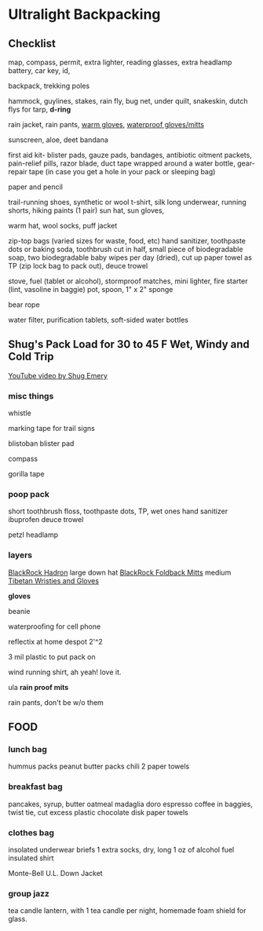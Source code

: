 # Ultralight Backpacking 

## Checklist

map, compass, permit, extra lighter, reading glasses, extra headlamp battery, car key, id, 

backpack, trekking poles

hammock, guylines, stakes, rain fly, bug net, under quilt, snakeskin, dutch flys for tarp, **d-ring** 

rain jacket, rain pants, [warm gloves](https://www.rei.com/product/136766/rei-co-op-polartec-power-stretch-gloves), [waterproof gloves/mitts](https://www.rei.com/product/136770/rei-co-op-minimalist-gtx-mittens)

sunscreen, aloe, deet
bandana

first aid kit- 
blister pads, gauze pads, bandages, 
antibiotic oitment packets, pain-relief pills, 
razor blade, duct tape wrapped around a water bottle, 
gear-repair tape (in case you get a hole in your pack or sleeping bag)

paper and pencil

trail-running shoes, 
synthetic or wool t-shirt, 
silk long underwear,
running shorts,
hiking paints (1 pair)
sun hat,
sun gloves,

warm hat, wool socks, puff jacket

zip-top bags (varied sizes for waste, food, etc)
hand sanitizer, 
toothpaste dots or baking soda, 
toothbrush cut in half, 
small piece of biodegradable soap, 
two biodegradable baby wipes per day (dried), 
cut up paper towel as TP (zip lock bag to pack out),
deuce trowel


stove, fuel (tablet or alcohol), stormproof matches, mini lighter, fire starter (lint, vasoline in baggie) pot, spoon, 1" x 2" sponge

bear rope

water filter, purification tablets,
soft-sided water bottles


## Shug's Pack Load for 30 to 45 F Wet, Windy and Cold Trip

[YouTube video by Shug Emery](https://youtu.be/jTG38sxvKTo)

### misc things

whistle

marking tape for trail signs

blistoban blister pad

compass

gorilla tape

### poop pack
short toothbrush
floss,
toothpaste dots,
TP,
wet ones
hand sanitizer
ibuprofen
deuce trowel

petzl headlamp

### layers

[BlackRock Hadron](https://www.blackrockgear.com/product-page/blackrock-hadron) large down hat
[BlackRock Foldback Mitts](https://www.blackrockgear.com/product-page/foldback-mitts-in-silicone) medium 
[Tibetan Wristies and Gloves](https://one-world-is-enough.com/Hand_knitted_Fleece_Lined%20Fair_Trade_Wool_Black_Wrist_Warmers_Arm_Warmers_Wristies)

**gloves**

beanie

waterproofing for cell phone

reflectix at home despot 2'^2

3 mil plastic to put pack on

wind running shirt, ah yeah! love it.

ula **rain proof mits**

rain pants, don't be w/o them

## FOOD


### lunch bag
  hummus packs
  peanut butter packs
  chili
  2 paper towels
  

### breakfast bag
pancakes, syrup, butter
oatmeal
madaglia doro espresso coffee in baggies, twist tie, cut excess plastic
chocolate disk
paper towels

### clothes bag
insolated underwear
briefs 1 extra
socks, dry, long
1 oz of alcohol fuel
insulated shirt

Monte-Bell U.L. Down Jacket

### group jazz
tea candle lantern, with 1 tea candle per night, homemade foam shield for glass.







